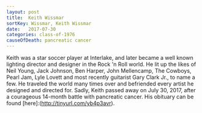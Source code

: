 ```yaml
---
layout: post
title:  Keith Wissmar
sortKey: Wissmar, Keith Wissmar
date:   2017-07-30
categories: class-of-1976
causeOfDeath: pancreatic cancer
---
```

Keith was a star soccer player at Interlake, and later became a well known lighting director and designer in the Rock 'n Roll world. He lit up the likes of Neil Young, Jack Johnson, Ben Harper, John Mellencamp, The Cowboys, Pearl Jam, Lyle Lovett and most recently guitarist Gary Clark Jr., to name a few.  He traveled the world many times over and befriended every artist he designed and directed for. Sadly, Keith passed away on July 30, 2017, after a courageous 14-month battle with pancreatic cancer.  His obituary can be found [here]:(http://tinyurl.com/yb4p3avr).
